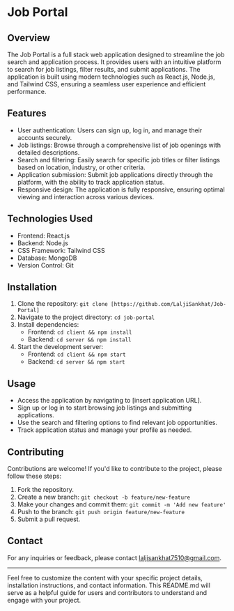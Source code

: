 # Job Portal

## Overview

The Job Portal is a full stack web application designed to streamline the job search and application process. It provides users with an intuitive platform to search for job listings, filter results, and submit applications. The application is built using modern technologies such as React.js, Node.js, and Tailwind CSS, ensuring a seamless user experience and efficient performance.

## Features

- User authentication: Users can sign up, log in, and manage their accounts securely.
- Job listings: Browse through a comprehensive list of job openings with detailed descriptions.
- Search and filtering: Easily search for specific job titles or filter listings based on location, industry, or other criteria.
- Application submission: Submit job applications directly through the platform, with the ability to track application status.
- Responsive design: The application is fully responsive, ensuring optimal viewing and interaction across various devices.

## Technologies Used

- Frontend: React.js
- Backend: Node.js
- CSS Framework: Tailwind CSS
- Database: MongoDB
- Version Control: Git

## Installation

1. Clone the repository: `git clone [https://github.com/LaljiSankhat/Job-Portal]`
2. Navigate to the project directory: `cd job-portal`
3. Install dependencies:
   - Frontend: `cd client && npm install`
   - Backend: `cd server && npm install`
4. Start the development server:
   - Frontend: `cd client && npm start`
   - Backend: `cd server && npm start`

## Usage

- Access the application by navigating to [insert application URL].
- Sign up or log in to start browsing job listings and submitting applications.
- Use the search and filtering options to find relevant job opportunities.
- Track application status and manage your profile as needed.

## Contributing

Contributions are welcome! If you'd like to contribute to the project, please follow these steps:

1. Fork the repository.
2. Create a new branch: `git checkout -b feature/new-feature`
3. Make your changes and commit them: `git commit -m 'Add new feature'`
4. Push to the branch: `git push origin feature/new-feature`
5. Submit a pull request.

## Contact

For any inquiries or feedback, please contact laljisankhat7510@gmail.com.

---

Feel free to customize the content with your specific project details, installation instructions, and contact information. This README.md will serve as a helpful guide for users and contributors to understand and engage with your project.
